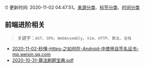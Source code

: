 :alarm_clock: 更新时间: 2020-11-02 04:47:51。[来源分类](../README.md)、[标签分类](../TAGS.md)、[时间分类](../TIMELINE.md)

## 前端进阶相关


> 关键字：`AST`、`GPU`、`WebAssembly`、`Vim`、`HTTP`、`算法`、`全栈`



- [2020-11-02-秒懂-Https-之如何在-Android-中使用自签名证书-mp.weixin.qq.com](https://blogread.cn/news/go.php?idItem=13863&url=https%3A%2F%2Fmp.weixin.qq.com%2Fs%2F_g5Mmy0KmgCnpsQfw34-oQ%3Fcomefrom%3Dhttps%253A%252F%252Fblogread.cn%252Fnews%252F) 
- [2020-10-31-算法刷题宝典.pdf](https://sec.thief.one/article_content?a_id=0e3cae9495c1a8c83ea847111a621bed) 